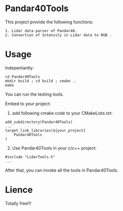 # Pandar40Tools
This project provide the following functions:
```
1. Lidar data parser of Pandar40.
2. Convertion of Intensity in Lidar data to RGB .
```

# Usage
Indepentantly:
```
cd Pandar40Tools
mkdir build ; cd build ; cmake ..
make
```
You can run the testing tools.

Embed to your project:
1. add following cmake code to your CMakeLists.txt:
```
add_subdirectory(Pandar40Tools)
...
target_link_libraries(${your_project}
	Pandar40Tools
)
```

2. Use Pandar40Tools in your c/c++ project:
```
#include "LidarTools.h"
...
```
After that, you can invoke all the tools in Pandar40Tools.

# Lience
Totally free!!!
